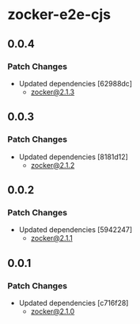 # zocker-e2e-cjs

## 0.0.4

### Patch Changes

- Updated dependencies [62988dc]
  - zocker@2.1.3

## 0.0.3

### Patch Changes

- Updated dependencies [8181d12]
  - zocker@2.1.2

## 0.0.2

### Patch Changes

- Updated dependencies [5942247]
  - zocker@2.1.1

## 0.0.1

### Patch Changes

- Updated dependencies [c716f28]
  - zocker@2.1.0
